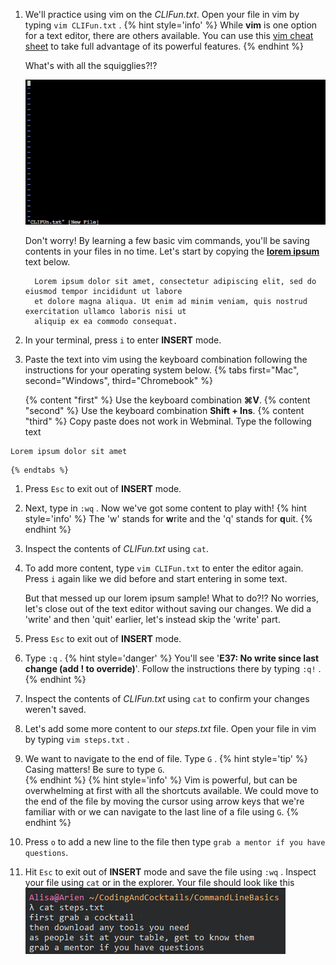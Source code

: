 1. We'll practice using vim on the _CLIFun.txt_. Open your file in vim by typing `vim CLIFun.txt` <i class="fa fa-share fa-rotate-180"></i>.
    {% hint style='info' %}
While **vim** is one option for a text editor, there are others available. You can use this [vim cheat sheet](https://vim.rtorr.com/) to take full advantage of its powerful features.
    {% endhint %}

   What's with all the squigglies?!?

   ![](images/vim_squigglies.png)

   Don't worry! By learning a few basic vim commands, you'll be saving contents in your files in no time. Let's start by copying the [**lorem ipsum**](https://en.wikipedia.org/wiki/Lorem_ipsum) text below.

    ```
      Lorem ipsum dolor sit amet, consectetur adipiscing elit, sed do eiusmod tempor incididunt ut labore
      et dolore magna aliqua. Ut enim ad minim veniam, quis nostrud exercitation ullamco laboris nisi ut
      aliquip ex ea commodo consequat.
    ```
1. In your terminal, press `i` to enter **INSERT** mode.

1. Paste the text into vim using the keyboard combination following the instructions for your operating system below.
   {% tabs first="Mac", second="Windows", third="Chromebook" %}

    {% content "first" %}
Use the keyboard combination **⌘V**.
    {% content "second" %}
Use the keyboard combination **Shift + Ins**.
    {% content "third" %}
Copy paste does not work in Webminal. Type the following text

```
Lorem ipsum dolor sit amet
```
    {% endtabs %}


1. Press `Esc` to exit out of **INSERT** mode.

1. Next, type in `:wq` <i class="fa fa-share fa-rotate-180"></i>. Now we've got some content to play with!
    {% hint style='info' %}
The 'w' stands for **w**rite and the 'q' stands for **q**uit.
    {% endhint %}

1. Inspect the contents of _CLIFun.txt_ using `cat`.

1. To add more content, type `vim CLIFun.txt` <i class="fa fa-share fa-rotate-180"></i> to enter the editor again. Press `i` again like we did before and start entering in some text.

   But that messed up our lorem ipsum sample! What to do?!? No worries, let's close out of the text editor without saving our changes. We did a 'write' and then 'quit' earlier, let's instead skip the 'write' part.

1. Press `Esc` to exit out of **INSERT** mode.

1. Type `:q` <i class="fa fa-share fa-rotate-180"></i>.
      {% hint style='danger' %}
You'll see '**E37: No write since last change \(add ! to override\)**'. Follow the instructions there by typing `:q!` <i class="fa fa-share fa-rotate-180"></i>.
      {% endhint %}

1. Inspect the contents of _CLIFun.txt_ using `cat` to confirm your changes weren't saved.

1. Let's add some more content to our _steps.txt_ file. Open your file in vim by typing `vim steps.txt` <i class="fa fa-share fa-rotate-180"></i>.

1. We want to navigate to the end of file. Type `G` <i class="fa fa-share fa-rotate-180"></i>.
   {% hint style='tip' %}
Casing matters! Be sure to type `G`.      
   {% endhint %}
   {% hint style='info' %}
Vim is powerful, but can be overwhelming at first with all the shortcuts available. We could move to the end of the file by moving the cursor using arrow keys that we're familiar with or we can navigate to the last line of a file using `G`.
   {% endhint %}

1. Press `o` to add a new line to the file then type `grab a mentor if you have questions`.

1. Hit `Esc` to exit out of **INSERT** mode and save the file using `:wq` <i class="fa fa-share fa-rotate-180"></i>. Inspect your file using `cat` or in the explorer. Your file should look like this
![](./images/steps_checkpoint.png)

